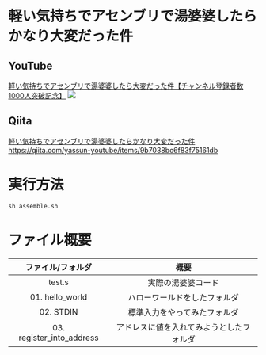 # 軽い気持ちでアセンブリで湯婆婆したらかなり大変だった件

## YouTube
[軽い気持ちでアセンブリで湯婆婆したら大変だった件【チャンネル登録者数1000人突破記念】](https://youtu.be/pGJ8fK5sraQ)
[![](https://img.youtube.com/vi/pGJ8fK5sraQ/0.jpg)](https://www.youtube.com/watch?v=pGJ8fK5sraQ)

## Qiita
[軽い気持ちでアセンブリで湯婆婆したらかなり大変だった件](https://qiita.com/yassun-youtube/items/9b7038bc6f83f75161db)
https://qiita.com/yassun-youtube/items/9b7038bc6f83f75161db

# 実行方法

```
sh assemble.sh
```

# ファイル概要

|ファイル/フォルダ|概要|
|:--:|:--:|
| test.s | 実際の湯婆婆コード |
| 01. hello_world | ハローワールドをしたフォルダ |
| 02. STDIN | 標準入力をやってみたフォルダ |
| 03. register_into_address | アドレスに値を入れてみようとしたフォルダ |
